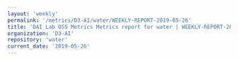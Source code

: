 ```yaml
---
layout: 'weekly'
permalink: '/metrics/D3-AI/water/WEEKLY-REPORT-2019-05-26'
title: 'DAI Lab OSS Metrics Metrics report for water | WEEKLY-REPORT-2019-05-26'
organization: 'D3-AI'
repository: 'water'
current_date: '2019-05-26'
---
```

